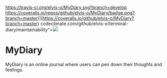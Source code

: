 https://travis-ci.org/elvis-o/MyDiary.svg?branch=develop
https://coveralls.io/repos/github/elvis-o/MyDiary/badge.png?branch=master)](https://coveralls.io/github/elvis-o/MyDiary?branch=master)
codeclimate.com/github/elvis-o/terminal-diary/maintainability"><img src="https://api.codeclimate.com/v1/badges/a45c9de889874d5da511/maintainability" /></a>


# MyDiary
MyDiary is an online journal where users can pen down their thoughts and feelings.
